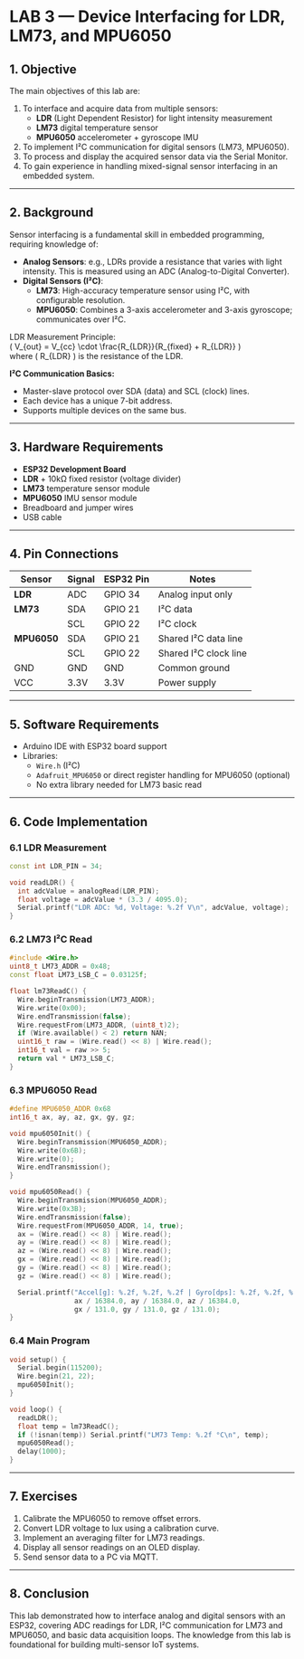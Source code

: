 # LAB 3 — Device Interfacing for LDR, LM73, and MPU6050

## 1. Objective
The main objectives of this lab are:
1. To interface and acquire data from multiple sensors:  
   - **LDR** (Light Dependent Resistor) for light intensity measurement  
   - **LM73** digital temperature sensor  
   - **MPU6050** accelerometer + gyroscope IMU
2. To implement I²C communication for digital sensors (LM73, MPU6050).
3. To process and display the acquired sensor data via the Serial Monitor.
4. To gain experience in handling mixed-signal sensor interfacing in an embedded system.

---

## 2. Background
Sensor interfacing is a fundamental skill in embedded programming, requiring knowledge of:
- **Analog Sensors**: e.g., LDRs provide a resistance that varies with light intensity. This is measured using an ADC (Analog-to-Digital Converter).
- **Digital Sensors (I²C)**:  
  - **LM73**: High-accuracy temperature sensor using I²C, with configurable resolution.  
  - **MPU6050**: Combines a 3-axis accelerometer and 3-axis gyroscope; communicates over I²C.

LDR Measurement Principle:  
\( V_{out} = V_{cc} \cdot \frac{R_{LDR}}{R_{fixed} + R_{LDR}} \)  
where \( R_{LDR} \) is the resistance of the LDR.



**I²C Communication Basics:**
- Master-slave protocol over SDA (data) and SCL (clock) lines.
- Each device has a unique 7-bit address.
- Supports multiple devices on the same bus.

---

## 3. Hardware Requirements
- **ESP32 Development Board**
- **LDR** + 10kΩ fixed resistor (voltage divider)
- **LM73** temperature sensor module
- **MPU6050** IMU sensor module
- Breadboard and jumper wires
- USB cable

---

## 4. Pin Connections

| Sensor      | Signal | ESP32 Pin | Notes                      |
|-------------|--------|-----------|----------------------------|
| **LDR**     | ADC    | GPIO 34   | Analog input only           |
| **LM73**    | SDA    | GPIO 21   | I²C data                    |
|             | SCL    | GPIO 22   | I²C clock                   |
| **MPU6050** | SDA    | GPIO 21   | Shared I²C data line        |
|             | SCL    | GPIO 22   | Shared I²C clock line       |
| GND         | GND    | GND       | Common ground               |
| VCC         | 3.3V   | 3.3V      | Power supply                |

---

## 5. Software Requirements
- Arduino IDE with ESP32 board support
- Libraries:
  - `Wire.h` (I²C)
  - `Adafruit_MPU6050` or direct register handling for MPU6050 (optional)
  - No extra library needed for LM73 basic read

---

## 6. Code Implementation

### 6.1 LDR Measurement
```cpp
const int LDR_PIN = 34;

void readLDR() {
  int adcValue = analogRead(LDR_PIN);
  float voltage = adcValue * (3.3 / 4095.0);
  Serial.printf("LDR ADC: %d, Voltage: %.2f V\n", adcValue, voltage);
}
```

### 6.2 LM73 I²C Read
```cpp
#include <Wire.h>
uint8_t LM73_ADDR = 0x48;
const float LM73_LSB_C = 0.03125f;

float lm73ReadC() {
  Wire.beginTransmission(LM73_ADDR);
  Wire.write(0x00);
  Wire.endTransmission(false);
  Wire.requestFrom(LM73_ADDR, (uint8_t)2);
  if (Wire.available() < 2) return NAN;
  uint16_t raw = (Wire.read() << 8) | Wire.read();
  int16_t val = raw >> 5;
  return val * LM73_LSB_C;
}
```

### 6.3 MPU6050 Read
```cpp
#define MPU6050_ADDR 0x68
int16_t ax, ay, az, gx, gy, gz;

void mpu6050Init() {
  Wire.beginTransmission(MPU6050_ADDR);
  Wire.write(0x6B);
  Wire.write(0);
  Wire.endTransmission();
}

void mpu6050Read() {
  Wire.beginTransmission(MPU6050_ADDR);
  Wire.write(0x3B);
  Wire.endTransmission(false);
  Wire.requestFrom(MPU6050_ADDR, 14, true);
  ax = (Wire.read() << 8) | Wire.read();
  ay = (Wire.read() << 8) | Wire.read();
  az = (Wire.read() << 8) | Wire.read();
  gx = (Wire.read() << 8) | Wire.read();
  gy = (Wire.read() << 8) | Wire.read();
  gz = (Wire.read() << 8) | Wire.read();

  Serial.printf("Accel[g]: %.2f, %.2f, %.2f | Gyro[dps]: %.2f, %.2f, %.2f\n",
                ax / 16384.0, ay / 16384.0, az / 16384.0,
                gx / 131.0, gy / 131.0, gz / 131.0);
}
```

### 6.4 Main Program
```cpp
void setup() {
  Serial.begin(115200);
  Wire.begin(21, 22);
  mpu6050Init();
}

void loop() {
  readLDR();
  float temp = lm73ReadC();
  if (!isnan(temp)) Serial.printf("LM73 Temp: %.2f °C\n", temp);
  mpu6050Read();
  delay(1000);
}
```

---

## 7. Exercises
1. Calibrate the MPU6050 to remove offset errors.
2. Convert LDR voltage to lux using a calibration curve.
3. Implement an averaging filter for LM73 readings.
4. Display all sensor readings on an OLED display.
5. Send sensor data to a PC via MQTT.

---

## 8. Conclusion
This lab demonstrated how to interface analog and digital sensors with an ESP32, covering ADC readings for LDR, I²C communication for LM73 and MPU6050, and basic data acquisition loops. The knowledge from this lab is foundational for building multi-sensor IoT systems.


